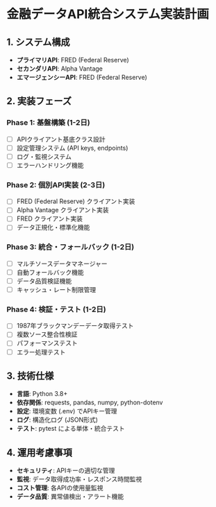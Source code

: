 
# 金融データAPI統合システム実装計画

## 1. システム構成
- **プライマリAPI**: FRED (Federal Reserve)
- **セカンダリAPI**: Alpha Vantage  
- **エマージェンシーAPI**: FRED (Federal Reserve)

## 2. 実装フェーズ

### Phase 1: 基盤構築 (1-2日)
- [ ] APIクライアント基底クラス設計
- [ ] 設定管理システム (API keys, endpoints)
- [ ] ログ・監視システム
- [ ] エラーハンドリング機能

### Phase 2: 個別API実装 (2-3日)
- [ ] FRED (Federal Reserve) クライアント実装
- [ ] Alpha Vantage クライアント実装
- [ ] FRED クライアント実装
- [ ] データ正規化・標準化機能

### Phase 3: 統合・フォールバック (1-2日)
- [ ] マルチソースデータマネージャー
- [ ] 自動フォールバック機能
- [ ] データ品質検証機能
- [ ] キャッシュ・レート制限管理

### Phase 4: 検証・テスト (1-2日)
- [ ] 1987年ブラックマンデーデータ取得テスト
- [ ] 複数ソース整合性検証
- [ ] パフォーマンステスト
- [ ] エラー処理テスト

## 3. 技術仕様
- **言語**: Python 3.8+
- **依存関係**: requests, pandas, numpy, python-dotenv
- **設定**: 環境変数 (.env) でAPIキー管理
- **ログ**: 構造化ログ (JSON形式)
- **テスト**: pytest による単体・統合テスト

## 4. 運用考慮事項
- **セキュリティ**: APIキーの適切な管理
- **監視**: データ取得成功率・レスポンス時間監視
- **コスト管理**: 各APIの使用量監視
- **データ品質**: 異常値検出・アラート機能
